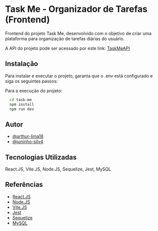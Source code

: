 
# Task Me - Organizador de Tarefas (Frontend)

Frontend do projeto Task Me, desenvolvido com o objetivo de criar uma plataforma para organização de tarefas diárias do usuário.

A API do projeto pode ser acessado por este link: [TaskMeAPI](https://github.com/arthur-lima18/task-me-api)

## Instalação

Para instalar e executar o projeto, garanta que o .env está configurado e siga os seguintes passos:

Para a execução do projeto: 
```bash
  cd task-me
  npm install 
  npm run dev
```
## Autor

- [@arthur-lima18](https://www.github.com/arthur-lima18)
- [@juninho-silv4](https://github.com/juninho-silv4)


## Tecnologias Utilizadas

React.JS, Vite.JS, Node.JS, Sequelize, Jest, MySQL


## Referências

 - [React.JS](https://pt-br.react.dev)
 - [Node.JS](https://nodejs.org/en/docs)
 - [Vite.JS](https://vitejs.dev)
 - [Jest](https://jestjs.io/pt-BR/)
 - [Sequelize](https://sequelize.org)
 - [MySQL](https://www.mysql.com)
